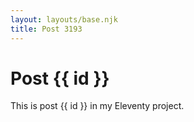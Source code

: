 ```yaml
---
layout: layouts/base.njk
title: Post 3193
---
```


# Post {{ id }}

This is post {{ id }} in my Eleventy project.
